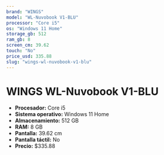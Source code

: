 ```yaml
---
brand: "WINGS"
model: "WL-Nuvobook V1-BLU"
processor: "Core i5"
os: "Windows 11 Home"
storage_gb: 512
ram_gb: 8
screen_cm: 39.62
touch: "No"
price_usd: 335.88
slug: "wings-wl-nuvobook-v1-blu"
---
```


# WINGS WL-Nuvobook V1-BLU

- **Procesador:** Core i5
- **Sistema operativo:** Windows 11 Home
- **Almacenamiento:** 512 GB
- **RAM:** 8 GB
- **Pantalla:** 39.62 cm
- **Pantalla táctil:** No
- **Precio:** $335.88
